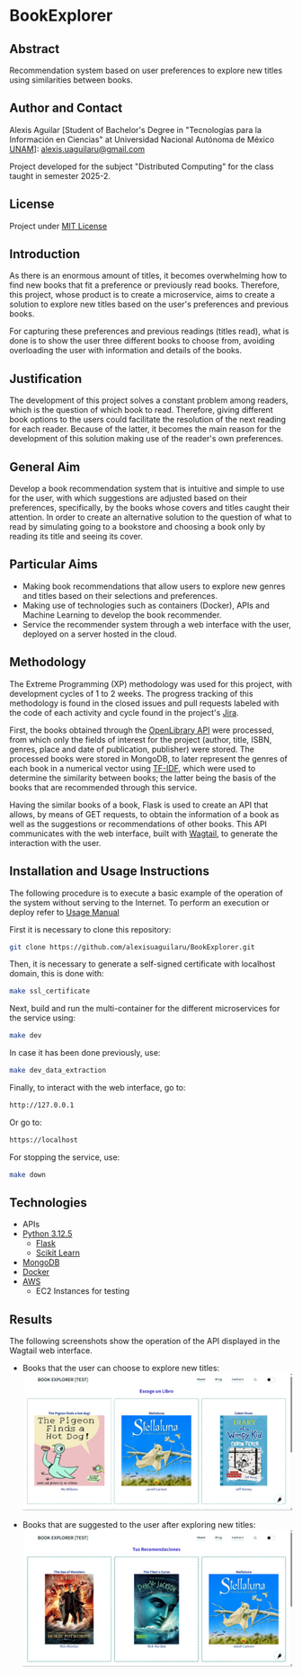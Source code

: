 # BookExplorer
 
## Abstract
Recommendation system based on user preferences to explore new titles using similarities between books.

## Author and Contact
Alexis Aguilar [Student of Bachelor's Degree in "Tecnologías para la Información en Ciencias" at Universidad Nacional Autónoma de México [UNAM](https://www.unam.mx/)]: alexis.uaguilaru@gmail.com

Project developed for the subject "Distributed Computing" for the class taught in semester 2025-2.

## License
Project under [MIT License](LICENSE)

## Introduction
As there is an enormous amount of titles, it becomes overwhelming how to find new books that fit a preference or previously read books. Therefore, this project, whose product is to create a microservice, aims to create a solution to explore new titles based on the user's preferences and previous books.

For capturing these preferences and previous readings (titles read), what is done is to show the user three different books to choose from, avoiding overloading the user with information and details of the books.

## Justification
The development of this project solves a constant problem among readers, which is the question of which book to read. Therefore, giving different book options to the users could facilitate the resolution of the next reading for each reader. Because of the latter, it becomes the main reason for the development of this solution making use of the reader's own preferences.

## General Aim
Develop a book recommendation system that is intuitive and simple to use for the user, with which suggestions are adjusted based on their preferences, specifically, by the books whose covers and titles caught their attention. In order to create an alternative solution to the question of what to read by simulating going to a bookstore and choosing a book only by reading its title and seeing its cover.

## Particular Aims
- Making book recommendations that allow users to explore new genres and titles based on their selections and preferences.
- Making use of technologies such as containers (Docker), APIs and Machine Learning to develop the book recommender.
- Service the recommender system through a web interface with the user, deployed on a server hosted in the cloud.

## Methodology
The Extreme Programming (XP) methodology was used for this project, with development cycles of 1 to 2 weeks. The progress tracking of this methodology is found in the closed issues and pull requests labeled with the code of each activity and cycle found in the project's [Jira](https://alexisuaguilaru.atlassian.net/jira/software/projects/SCRUM/boards/1/timeline?epic=COMPLETE6M&atlOrigin=eyJpIjoiZGEwZmQzZmY5NmVmNDk2Y2JkM2YyMjM1M2U4MDA0YjEiLCJwIjoiaiJ9).

First, the books obtained through the [OpenLibrary API](https://openlibrary.org/developers) were processed, from which only the fields of interest for the project (author, title, ISBN, genres, place and date of publication, publisher) were stored. The processed books were stored in MongoDB, to later represent the genres of each book in a numerical vector using [TF-IDF](https://scikit-learn.org/stable/modules/generated/sklearn.feature_extraction.text.TfidfVectorizer.html#sklearn.feature_extraction.text.TfidfVectorizer), which were used to determine the similarity between books; the latter being the basis of the books that are recommended through this service.

Having the similar books of a book, Flask is used to create an API that allows, by means of GET requests, to obtain the information of a book as well as the suggestions or recommendations of other books. This API communicates with the web interface, built with [Wagtail](https://wagtail.org/get-started/), to generate the interaction with the user.

## Installation and Usage Instructions
The following procedure is to execute a basic example of the operation of the system without serving to the Internet. To perform an execution or deploy refer to [Usage Manual](./Documentation/UsageManual.pdf) 

First it is necessary to clone this repository:
```bash
git clone https://github.com/alexisuaguilaru/BookExplorer.git
```

Then, it is necessary to generate a self-signed certificate with localhost domain, this is done with:
```bash
make ssl_certificate
```

Next, build and run the multi-container for the different microservices for the service using:
```bash
make dev
```
In case it has been done previously, use:
```bash
make dev_data_extraction
```

Finally, to interact with the web interface, go to:
```bash
http://127.0.0.1
```
Or go to:
```bash
https://localhost
```

For stopping the service, use:
```bash
make down
```

## Technologies
* APIs
* [Python 3.12.5](https://www.python.org/)
  * [Flask](https://flask.palletsprojects.com/en/stable/)
  * [Scikit Learn](https://scikit-learn.org/stable/)
* [MongoDB](https://www.mongodb.com/)
* [Docker](https://www.docker.com/)
* [AWS](https://aws.amazon.com/)
  * EC2 Instances for testing

## Results 
The following screenshots show the operation of the API displayed in the Wagtail web interface.

* Books that the user can choose to explore new titles:
![](./Resources/show_selections.png)

* Books that are suggested to the user after exploring new titles:
![](./Resources/show_recommendations.png)